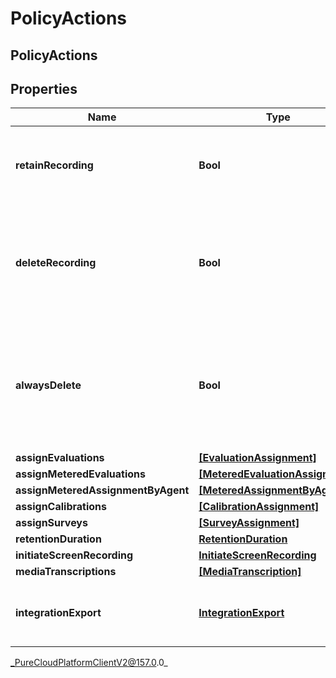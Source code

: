# PolicyActions

## PolicyActions

## Properties

|Name | Type | Description | Notes|
|------------ | ------------- | ------------- | -------------|
| **retainRecording** | **Bool** | true to retain the recording associated with the conversation. Default &#x3D; true | [optional] |
| **deleteRecording** | **Bool** | true to delete the recording associated with the conversation. If retainRecording &#x3D; true, this will be ignored. Default &#x3D; false | [optional] |
| **alwaysDelete** | **Bool** | true to delete the recording associated with the conversation regardless of the values of retainRecording or deleteRecording. Default &#x3D; false | [optional] |
| **assignEvaluations** | [**[EvaluationAssignment]**](EvaluationAssignment) |  | [optional] |
| **assignMeteredEvaluations** | [**[MeteredEvaluationAssignment]**](MeteredEvaluationAssignment) |  | [optional] |
| **assignMeteredAssignmentByAgent** | [**[MeteredAssignmentByAgent]**](MeteredAssignmentByAgent) |  | [optional] |
| **assignCalibrations** | [**[CalibrationAssignment]**](CalibrationAssignment) |  | [optional] |
| **assignSurveys** | [**[SurveyAssignment]**](SurveyAssignment) |  | [optional] |
| **retentionDuration** | [**RetentionDuration**](RetentionDuration) |  | [optional] |
| **initiateScreenRecording** | [**InitiateScreenRecording**](InitiateScreenRecording) |  | [optional] |
| **mediaTranscriptions** | [**[MediaTranscription]**](MediaTranscription) |  | [optional] |
| **integrationExport** | [**IntegrationExport**](IntegrationExport) | Policy action for exporting recordings using an integration to 3rd party s3. | [optional] |



_PureCloudPlatformClientV2@157.0.0_
